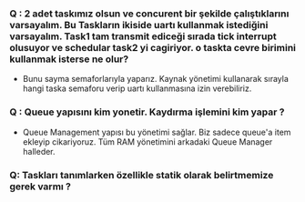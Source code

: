 ### Q : 2 adet taskımız olsun ve concurent bir şekilde çalıştıklarını varsayalım. Bu Taskların ikiside uartı kullanmak istediğini varsayalım. Task1 tam transmit ediceği sırada tick interrupt olusuyor ve schedular task2 yi cagiriyor. o taskta cevre birimini kullanmak isterse ne olur?
- Bunu sayma semaforlarıyla yaparız. Kaynak yönetimi kullanarak sırayla hangi taska semaforu verip uartı kullanmasına izin verebiliriz.
### Q : Queue yapısını kim yonetir. Kaydırma işlemini kim yapar ?
- Queue Management yapısı bu yönetimi sağlar. Biz sadece queue'a item ekleyip cikariyoruz. Tüm RAM yönetimini arkadaki Queue Manager halleder.

### Q: Taskları tanımlarken özellikle statik olarak belirtmemize gerek varmı ?